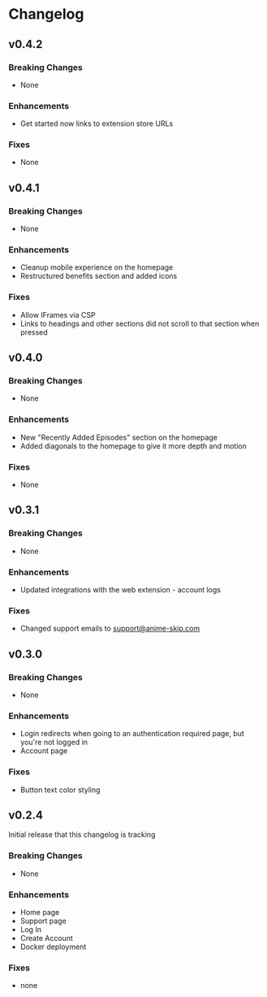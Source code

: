 # Changelog

## v0.4.2

### Breaking Changes

- None

### Enhancements

- Get started now links to extension store URLs

### Fixes

- None

## v0.4.1

### Breaking Changes

- None

### Enhancements

- Cleanup mobile experience on the homepage
- Restructured benefits section and added icons

### Fixes

- Allow IFrames via CSP
- Links to headings and other sections did not scroll to that section when pressed

## v0.4.0

### Breaking Changes

- None

### Enhancements

- New "Recently Added Episodes" section on the homepage
- Added diagonals to the homepage to give it more depth and motion

### Fixes

- None

## v0.3.1

### Breaking Changes

- None

### Enhancements

- Updated integrations with the web extension - account logs

### Fixes

- Changed support emails to <support@anime-skip.com>

## v0.3.0

### Breaking Changes

- None

### Enhancements

- Login redirects when going to an authentication required page, but you're not logged in
- Account page

### Fixes

- Button text color styling

## v0.2.4

Initial release that this changelog is tracking

### Breaking Changes

- None

### Enhancements

- Home page
- Support page
- Log In
- Create Account
- Docker deployment

### Fixes

- none
